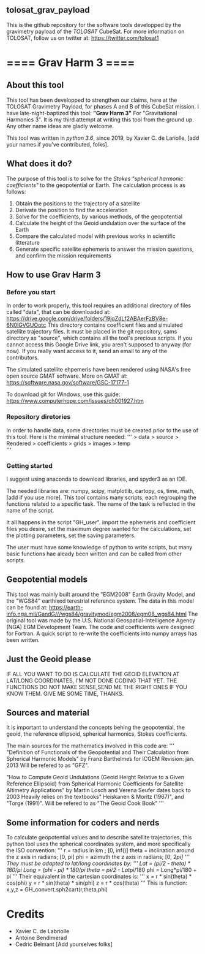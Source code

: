 ## tolosat_grav_payload
This is the github repository for the software tools developped by the gravimetry payload of the _TOLOSAT_ CubeSat. 
For more information on TOLOSAT, follow us on twitter at: https://twitter.com/tolosat1


# ==== Grav Harm 3 ====


## About this tool
This tool has been developped to strengthen our claims, here at the TOLOSAT Gravimetry Payload, for phases A and B of this CubeSat mission. I have late-night-baptized this tool:
__"Grav Harm 3"__
For "Gravitational Harmonics 3". 
It is my third attempt at writing this tool from the ground up. 
Any other name ideas are gladly welcome.

This tool was written in _python 3.6_, since 2019, by Xavier C. de Lariolle, [add your names if you've contributed, folks]. 


## What does it do?
The purpose of this tool is to solve for the _Stokes "spherical harmonic coefficients"_ to the geopotential or Earth. 
The calculation process is as follows: 
1. Obtain the positions to the trajectory of a satellite
1. Derivate the position to find the acceleration
1. Solve for the coefficients, by various methods, of the geopotential
1. Calculate the height of the Geoid undulation over the surface of the Earth
1. Compare the calculated model with previous works in scientific litterature
1. Generate specific satellite ephemeris to answer the mission questions, and confirm the mission requirements	

## How to use Grav Harm 3
### Before you start
In order to work properly, this tool requires an additional directory of files called "data", that can be downloaded at:
https://drive.google.com/drive/folders/19jqZdLf2ABAerFzBV8e-6N0IGVGUOotc
This directory contains coefficient files and simulated satellite trajectory files. It must be placed in the git repository, sams directory as "source", which contains all the tool's precious scripts. If you cannot access this Google Drive link, you aren't supposed to anyway (for now). If you really want access to it, send an email to any of the contributors.

The simulated satellite ehpemeris have been rendered using NASA's free open source GMAT software.
More on GMAT at: https://software.nasa.gov/software/GSC-17177-1

To download git for Windows, use this guide: https://www.computerhope.com/issues/ch001927.htm


### Repository diretories
In order to handle data, some directories must be created prior to the use of this tool. Here is the mimimal structure needed: 
	'''	
	> data
	> source
	> Rendered
		> coefficients
		> grids
		> images
		> temp		
	'''


### Getting started
I suggest using anaconda to download libraries, and spyder3 as an IDE.

The needed libraries are: numpy, scipy, matplotlib, cartopy, os, time, math, [add if you use more]. 
This tool contains many scripts, each regrouping the functions related to a specific task. The name of the task is reflected in the name of the script. 

It all happens in the script "GH_user". 
import the ephemeris and coefficient files you desire, 
set the maximum degree wanted for the calculations, 
set the plotting parameters, set the saving parameters.

The user must have some knowledge of python to write scripts, but many basic functions hae aleady been written and can be called from other scripts.


## Geopotential models
This tool was mainly built around the "EGM2008" Earth Gravity Model, and the "WGS84" earthixed terestrial reference system. 
The data in this model can be found at: https://earth-info.nga.mil/GandG///wgs84/gravitymod/egm2008/egm08_wgs84.html
The original tool was made by  the U.S. National Geospatial-Intelligence Agency (NGA) EGM Development Team. The code and coefficients were designed for Fortran. A quick script to re-write the coefficients into numpy arrays has been written. 


## Just the Geoid please
IF ALL YOU WANT TO DO IS CALCULATE THE GEOID ELEVATION AT LAT/LONG COORDINATES, I'M NOT DONE CODING THAT YET. 
THE FUNCTIONS DO NOT MAKE SENSE,SEND ME THE RIGHT ONES IF YOU KNOW THEM. GIVE ME SOME TIME, THANKS. 


## Sources and material
It is important to understand the concepts behing the geopotential, the geoid, the reference ellipsoid, spherical harmonics, Stokes coefficients. 

The main sources for the mathematics involved in this code are:
'''
"Definition of Functionals of the Geopotential and Their Calculation from Spherical Harmonic Models"
by Franz Barthelmes
for ICGEM
Revision: jan. 2013
Will be refered to as "GFZ".

"How to Compute Geoid Undulations (Geoid Height Relative to a Given Reference Ellipsoid) from Spherical Harmonic Coefficients for Satellite Altimetry Applications"
by Martin Losch and Verena Seufer
dates back to 2003
Heavily relies on the textbooks" Heiskanen & Moritz (1967)", and "Torge (1991)".
Will be refered to as "The Geoid Cook Book"
'''

 
## Some information for coders and nerds
To calculate geopotential values and to describe satellite trajectories, this python tool uses the spherical coordinates system, and more specifically the ISO convention:
	'''
	r     = radius in km ; [0, inf()]
	theta = inclination around the z axis in radians; [0, pi]
	phi   = azimuth the z axis in radians; [0, 2*pi]
	'''
They must be adapted to lat/long coordinates by: 
	'''
	Lat = (pi/2 - theta) * 180/pi
	Long = (phi - pi) * 180/pi
	theta = pi/2 - Lat*pi/180
	phi = Long*pi/180 + pi
	'''
Their equivalent in the cartesian coordinates is: 
	'''
	x = r * sin(theta) * cos(phi)
	y = r * sin(theta) * sin(phi)
	z = r * cos(theta)
	'''
This is function: x,y,z = GH_convert.sph2cart(r,theta,phi)


# Credits 
* Xavier C. de Labriolle
* Antoine Bendimerad
* Cedric Belmant
[Add yourselves folks]

